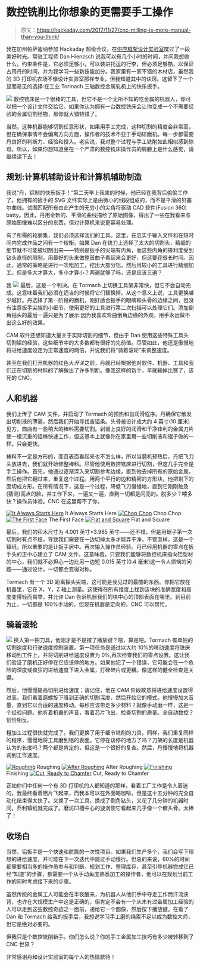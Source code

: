# 数控铣削比你想象的更需要手工操作

> 原文：<https://hackaday.com/2017/11/27/cnc-milling-is-more-manual-than-you-think/>

我在加州帕萨迪纳参加 Hackaday 超级会议，在[供应框架设计实验室](https://hackaday.io/project/80-supplyframe-design-lab)度过了一段美好时光。常驻工程师 Dan Hienzsch 说我可以有几个小时的时间，并问我想做什么。约束条件是，它必须足够小，可以装进托运的行李，但必须足够酷，以保证占用丹的时间，并为我学习一些新技能加分。我家里有一家不错的木材店，虽然我的 3D 打印机农场不像设计实验室那样专业，但我知道其中的诀窍。这留下了一个显而易见的选择:在工业 Tormach 三轴数控金属轧机上的快乐扳手。

[![](img/28cb41a9de0f67cd44a8f08b290d72d3.png)](https://hackaday.com/wp-content/uploads/2017/11/dscf0292-e1511775669680.jpg) 数控铣床是一个很棒的工具，但它不是一个无所不知的吃金属的机器人，你可以把一个设计文件交给它。如果你认为拥有一台数控铣床会让你变成一个不需要经验的金属切割怪物，那你就大错特错了。

当然，这种机器能够切割任意形状，如果用手工完成，这种切割的精度会非常高，但在确保事情不会偏离方向方面，操作者的技术不亚于手动研磨机。每一步都需要丹良好的判断力、经验和投入。老实说，我对整个过程与手工铣削如此相似感到惊讶。所以，如果你想知道坐在一个严肃的数控铣床操作员的肩膀上是什么感觉，请继续读下去！

## 规划:计算机辅助设计和计算机辅助制造

我说“丹，铝制的快乐扳手！”第二天早上我来的时候，他已经在我背后偷偷工作了。他拥有的扳手的 SVG 文件实际上是由微小的线段组成的，而不是平滑的贝塞尔曲线。试图匹配所有由此产生的无穷小的尖角将驱动 CAD 软件(Fusion 360) batty。因此，丹用全新的、平滑的曲线描绘了原始图像，得出了一些在我看来与原始图像难以区分的东西，但对计算机来说更容易处理。

有了所需的轮廓集，我们必须选择我们的工具。这里，在忠实于输入文件和在短时间内完成作品之间有一个权衡。如果 Dan 在铣刀上选择了太大的切割头，精细的细节就不可能被切割出来——特别是扳手的尖端有内角，而这些内角的锋利度受到钻头直径的限制。用最好的头来做整首曲子看起来会更好，但这要花很长时间。因此，通常的策略是进行一次粗加工，挖出大部分铝，然后用较小的工具进行精细加工。但是多大才算大，多小才算小？两遍就够了吗，还是应该三遍？

我 [![](img/0d4dec6ec27fe687578fd589db890f8a.png)](https://hackaday.com/wp-content/uploads/2017/11/dscf0282.jpg) 最后，这是一个判决。在 Tormach 上切换工具架非常快，但它不会自动完成。这意味着我们必须在适当的时候将它们替换掉。从这个意义上说，工具更换越少越好。丹选择了第一阶段的磨机，刚好适合扳手的眼睛和头骨的边缘之间，但没有注意扳手尖端的小细节。使用更好的工具进行第二次扫描可以处理它们。添加倒角钻头的最后一遍只是为了展示:因为我喜欢弯曲倒角边缘的外观，用手永远做不出这么好的效果。

CAM 软件还想知道大量关于实际切割的细节，但由于 Dan 使用这些特殊工具头切割铝的经验，这些细节中的大多数都有很好的先前值。尽管如此，他还是傲慢地将进给速度设定为正常速度的两倍，并说我们将“骑着滚轮”来调整速度。

甚至在我们打开机器的红色大*开关*之前，丹就已经根据他对软件、机器、工具和我们正在切割的材料的了解做出了许多判断。像我这样的新手，早就输掉比赛了，该死的 CNC。

## 人和机器

我们上传了 CAM 文件，并启动了 Tormach 的预热和自润滑程序。丹确保它散发出切削液的薄雾，然后我们开始寻找废铝条。头骨被设计成大约 4 英寸(10 厘米)见方，商店有一些稍大的棒料需要切割。剁锯上良好的润滑和干净锋利的金属刀片使一根沉重的铝棒快速工作，但这基本上就像你在家里用一些切削液和锯子做的一样。只会更快。

棒料不一定是方形的，而且表面看起来也不怎么样，所以当磨机预热后，丹把飞刀头放进去，我们就开始修整棒料。尽管他使用数控铣床进行切割，但这几乎完全是手工操作。首先，他通过逐渐深入来切割参考边缘，直到他去掉所有的原始金属。然后他把它翻过来，重复这个过程。用两个平行的边和精密的方形块，他把剩下的面切成方形。在所有情况下，这是一个过程，降低飞刀慢慢地，直到它刚刚触及(猜测)高点的脸，并工作下来，一遍又一遍，直到一切都是闪亮的。脱多少？喂多快？操作员体验。CNC 在这里帮不了你。

 [![It Always Starts Here](img/882d23d31277863e02d562eb40c79483.png "DSCF0284")](https://hackaday.com/2017/11/27/cnc-milling-is-more-manual-than-you-think/dscf0284/) It Always Starts Here [![Chop Chop](img/bdbe1e831454e6c8aa1b7aa5950fbfcc.png "DSCF0289")](https://hackaday.com/2017/11/27/cnc-milling-is-more-manual-than-you-think/dscf0289/) Chop Chop [![The First Face](img/7010a3af212fdd00ac250c4867877ec4.png "DSCF0293")](https://hackaday.com/dscf0293/) The First Face [![Flat and Square](img/aebb30bf1ab6f7d3825dcea5e28fe515.png "DSCF0298")](https://hackaday.com/dscf0298/) Flat and Square

最后，我们的积木尺寸为 4.001 英寸×3.985 英寸——还不错，但是用锯子第一次切割时有点不稳，导致我们需要在一边切掉太多才能弄干净。不管怎样，这是一个镇纸，所以重要的是让扳手居中。再次输入操作员经验。丹已经用机器的零点在扳手头的正中心建立了 CAM 文件。这意味着，只要我们能够将数控机床指向铝型材的中心，我们就不必担心一边比另一边短 0.015 英寸(0.4 毫米)这一令人烦恼的问题——通过设计，一切都会变得对称。

Tormach 有一个 3D 距离探头尖端，这可能是我见过的最酷的东西。你把它放在机器里，它在 X，Y，Z 轴上测量。这使得在所有维度上找到该块的准确宽度和高度变得轻而易举，并允许 Dan 告诉机器我们的块中心的顶部表面在哪里。到目前为止，一切都是 100%手动的，但现在机器是定向的，CNC 可以帮忙。

## 骑着滚轮

[![](img/d01e08b1bc593b7c3e33fdfec32dd9cc.png)](https://hackaday.com/wp-content/uploads/2017/11/dscf0302.jpg) 换入第一把刀具，他刚才是不是按了播放键？嗯，算是吧。Tormach 有单独的切割速度和行驶速度控制装置。第一项任务是通过以大约 10%的移动速度将铣床移动到工件上，并将切削进给速度设置为 0%,再次检查我们的零点设置。这让我们验证了磨机正好停在它应该停的地方。如果他犯了一个错误，它可能会在一个危险的深度或疯狂的进给速度下进入金属，打碎碎片或更糟。像这样的健全检查是关键。

然后，他慢慢提高切削进给速度；请记住，他在 CAM 阶段故意将进给速度设置得过高。我们看着磨螺旋下降到正确的切割深度，然后开始它的模式。他慢慢加大音量，直到它以合适的速度移动。每秒应该带走多少材料？就像手动磨一样，这是一个经验问题。他听着机器的声音，看着芯片飞出，检查切割的质量。全自动数控？恰恰相反。

粗加工过程很快就完成了，我们更换了用于细节铣削的刀具。同样，我们重复同样的程序，慢慢地将工具磨到铝的表面。它停在该停的地方了吗？刀架的长度是机器认为的长度吗？两个都是肯定的，但这是一个很好的复查。然后，丹慢慢地将机器调到工作速度。

 [![Roughing](img/ca608a468bca8eff80ce563d2a57b46b.png "DSCF0304")](https://hackaday.com/dscf0304/) Roughing [![After Roughing](img/3217b888d39e06271ec29626e2cfb36d.png "DSCF0306")](https://hackaday.com/2017/11/27/cnc-milling-is-more-manual-than-you-think/dscf0306-2/) After Roughing [![Finishing](img/7081cf964336d6461a4fee25fe2a2bec.png "DSCF0311")](https://hackaday.com/2017/11/27/cnc-milling-is-more-manual-than-you-think/dscf0311/) Finishing [![Cut, Ready to Chamfer](img/0c0b057790a9f2f7f4a6c9724beeb7c6.png "DSCF0313")](https://hackaday.com/dscf0313-2/) Cut, Ready to Chamfer

正如你们中任何一个有 3D 打印机的人都知道的那样，看着工厂工作是令人着迷的，我最终看着铝片飞起来，而我本可以在外面喝咖啡。但是这十五分钟的完全自动化结束得太快了。又换了一次工具，换成了倒角钻头，又花了几分钟的机器时间，乔利镇纸就完成了。磨坊凹槽中心的漩涡使它看起来几乎像一个糖头骨。太棒了！

## 收场白

当然，铝扳手是一个快速和肮脏的一次性项目。如果我们生产多个，我们会写下理想的进给速度，并可能在下一次迭代中跳过手动慢行。但总的来说，60%的时间都需要相当多的操作员参与和判断。规划工作、整理库存，甚至引导机器完成它已经“知道”的步骤，都需要一个从手动角度熟悉加工的操作者，他可以在规划当前工作的同时考虑接下来的步骤。

虽然传统的金属工人可能会在半夜醒来，为机器人从他们手中夺走工作而汗流浃背，也许在大规模生产中这是正确的，但肯定不会有一个从未有过金属加工经验的人可以走到这些数控奇迹之一面前，递给它一个图像，然后按下播放键。在看了 Dan 和 Tormach 给我的扳手后，我想说学习手工磨的绳索不足以成为数控大师，但它是绝对必要的。

但我只是个数控铣削新手。你们怎么说？你的手工金属加工技巧有多少被转移到了 CNC 世界？

非常感谢丹和设计实验室的每个人的热情款待！